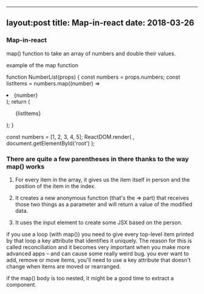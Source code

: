 
---
layout:post
title: Map-in-react
date: 2018-03-26
---

### Map-in-react

map() function to take an array of numbers and double their values. 

example of the map function

function NumberList(props) {
  const numbers = props.numbers;
  const listItems = numbers.map((number) =>
    <li>{number}</li>
  );
  return (
    <ul>{listItems}</ul>
  );
}

const numbers = [1, 2, 3, 4, 5];
ReactDOM.render(
  <NumberList numbers={numbers} />,
  document.getElementById('root')
);



### There are quite a few parentheses in there thanks to the way map() works

1. For every item in the array, it gives us the item itself in person and the position of the item in the index.

2. It creates a new anonymous function (that's the => part) that receives those two things as a parameter and will return a value of the modified data.

3. It uses the input element to create some JSX based on the person.

 if you use a loop (with map()) you need to give every top-level item printed by that loop a key attribute that identifies it uniquely. The reason for this is called reconciliation and it becomes very important when you make more advanced apps – and can cause some really weird bug. you ever want to add, remove or move items, you'll need to use a key attribute that doesn't change when items are moved or rearranged.


 if the map() body is too nested, it might be a good time to extract a component.
